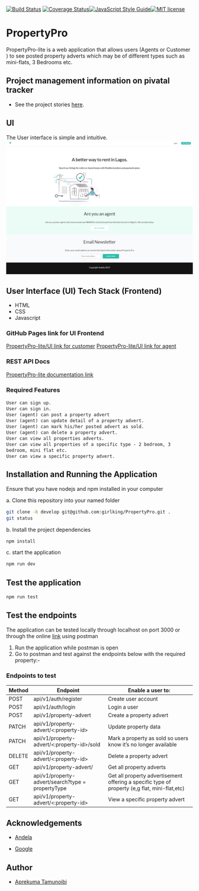 [![Build Status](https://travis-ci.com/girlking/PropertyPro.svg?branch=develop)](https://travis-ci.com/girlking/PropertyPro) [![Coverage Status](https://coveralls.io/repos/github/girlking/PropertyPro/badge.svg?branch=develop)](https://coveralls.io/github/girlking/PropertyPro?branch=develop)[![JavaScript Style Guide](https://img.shields.io/badge/code_style-standard-brightgreen.svg)](https://standardjs.com)[![MIT license](http://img.shields.io/badge/license-MIT-brightgreen.svg)](http://opensource.org/licenses/MIT)

# PropertyPro

PropertyPro-lite is a web application that allows users (Agents or Customer ) to see posted property adverts which may be of different types such as mini-flats, 3 Bedrooms etc.
## Project management information on pivatal tracker

* See the project stories [here](https://www.pivotaltracker.com/n/projects/2354434).

## UI

The User interface is simple and intuitive.
![PropertyPro-lite screenshot](/UI/images/home.png?raw=true "Home page screenshot")

## User Interface (UI) Tech Stack (Frontend)

* HTML
* CSS
* Javascript

### GitHub Pages link for UI Frontend

[PropertyPro-lite/UI link for customer](https://girlking.github.io/PropertyPro/UI/all-apartment.html)
[PropertyPro-lite/UI link for agent](https://girlking.github.io/PropertyPro/UI/agent-dashboard.html)

### REST API Docs

[PropertyPro-lite documentation link](https://propertypro256.herokuapp.com/api/v1/api-docs/)


### Required Features

```
User can sign up.
User can sign in.
User (agent) can post a property advert
User (agent) can update detail of a property advert.
User (agent) can mark his/her posted advert as sold.
User (agent) can delete a property advert.
User can view all properties adverts.
User can view all properties of a specific type - 2 bedroom, 3 bedroom, mini flat etc.
User can view a specific property advert.
```

## Installation and Running the Application

Ensure that you have nodejs and npm installed in your computer

a. Clone this repository into your named folder

```bash
git clone -b develop git@github.com:girlking/PropertyPro.git .
git status
```

b. Install the project dependencies

```bash
npm install
```

c. start the application

```bash
npm run dev
```

## Test the application

```bash
npm run test
```

## Test the endpoints

The application can be tested locally through localhost on port 3000 or through the online [link](https://propertypro256.herokuapp.com/) using postman

1. Run the application while postman is open
2. Go to postman and test against the endpoints below with the required property:-

### Endpoints to test

Method        | Endpoint      | Enable a user to: |
------------- | ------------- | ---------------
POST  | api/v1/auth/register  | Create user account  |
POST  | api/v1/auth/login  | Login a user |
POST  | api/v1/property-advert  | Create a property advert |
PATCH  | api/v1/property-advert/<:property-id>  | Update property data |
PATCH  | api/v1/property-advert/<:property-id>/sold  | Mark a property as sold so users know it’s no longer available |
DELETE  | api/v1/property-advert/<:property-id>  | Delete a property advert |
GET  | api/v1/property-advert/ | Get all property adverts |
GET  | api/v1/property-advert/search?type =​ propertyType  | Get all property advertisement offering a specific type of property (e,g flat, mini-flat,etc) |
GET  | api/v1/property-advert/<:property-id>  | View a specific property advert |

## Acknowledgements

* [Andela](https://andela.com/)

* [Google](https://google.com/)

## Author

* [Aprekuma Tamunoibi](https://github.com/girlking)

